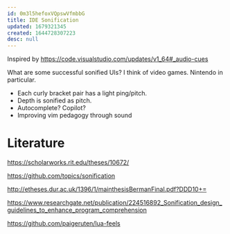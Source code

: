 ```yaml
---
id: 0m3l5hefoxVQpswVfmbbG
title: IDE Sonification
updated: 1679321345
created: 1644728307223
desc: null
---
```


Inspired by https://code.visualstudio.com/updates/v1_64#_audio-cues

What are some successful sonified UIs? I think of video games. Nintendo in particular.

- Each curly bracket pair has a light ping/pitch.
- Depth is sonified as pitch.
- Autocomplete? Copilot?
- Improving vim pedagogy through sound

# Literature

https://scholarworks.rit.edu/theses/10672/

https://github.com/topics/sonification

http://etheses.dur.ac.uk/1396/1/mainthesisBermanFinal.pdf?DDD10+=

https://www.researchgate.net/publication/224516892_Sonification_design_guidelines_to_enhance_program_comprehension

https://github.com/paigeruten/lua-feels
